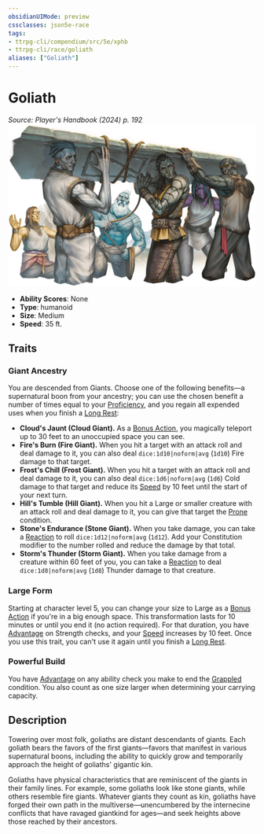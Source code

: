 ```yaml
---
obsidianUIMode: preview
cssclasses: json5e-race
tags:
- ttrpg-cli/compendium/src/5e/xphb
- ttrpg-cli/race/goliath
aliases: ["Goliath"]
---
```

# Goliath
*Source: Player's Handbook (2024) p. 192*  
![](3-Compendium/races/img/goliath.webp#right)

- **Ability Scores**: None
- **Type**: humanoid
- **Size**: Medium
- **Speed**: 35 ft.

## Traits

### Giant Ancestry

You are descended from Giants. Choose one of the following benefits—a supernatural boon from your ancestry; you can use the chosen benefit a number of times equal to your [Proficiency](3-Compendium/rules/variant-rules/proficiency-xphb.md), and you regain all expended uses when you finish a [Long Rest](3-Compendium/rules/variant-rules/long-rest-xphb.md):

- **Cloud's Jaunt (Cloud Giant).** As a [Bonus Action](3-Compendium/rules/variant-rules/bonus-action-xphb.md), you magically teleport up to 30 feet to an unoccupied space you can see.  
- **Fire's Burn (Fire Giant).** When you hit a target with an attack roll and deal damage to it, you can also deal `dice:1d10|noform|avg` (`1d10`) Fire damage to that target.  
- **Frost's Chill (Frost Giant).** When you hit a target with an attack roll and deal damage to it, you can also deal `dice:1d6|noform|avg` (`1d6`) Cold damage to that target and reduce its [Speed](3-Compendium/rules/variant-rules/speed-xphb.md) by 10 feet until the start of your next turn.  
- **Hill's Tumble (Hill Giant).** When you hit a Large or smaller creature with an attack roll and deal damage to it, you can give that target the [Prone](3-Compendium/rules/conditions.md#Prone) condition.  
- **Stone's Endurance (Stone Giant).** When you take damage, you can take a [Reaction](3-Compendium/rules/variant-rules/reaction-xphb.md) to roll `dice:1d12|noform|avg` (`1d12`). Add your Constitution modifier to the number rolled and reduce the damage by that total.  
- **Storm's Thunder (Storm Giant).** When you take damage from a creature within 60 feet of you, you can take a [Reaction](3-Compendium/rules/variant-rules/reaction-xphb.md) to deal `dice:1d8|noform|avg` (`1d8`) Thunder damage to that creature.  

### Large Form

Starting at character level 5, you can change your size to Large as a [Bonus Action](3-Compendium/rules/variant-rules/bonus-action-xphb.md) if you're in a big enough space. This transformation lasts for 10 minutes or until you end it (no action required). For that duration, you have [Advantage](3-Compendium/rules/variant-rules/advantage-xphb.md) on Strength checks, and your [Speed](3-Compendium/rules/variant-rules/speed-xphb.md) increases by 10 feet. Once you use this trait, you can't use it again until you finish a [Long Rest](3-Compendium/rules/variant-rules/long-rest-xphb.md).

### Powerful Build

You have [Advantage](3-Compendium/rules/variant-rules/advantage-xphb.md) on any ability check you make to end the [Grappled](3-Compendium/rules/conditions.md#Grappled) condition. You also count as one size larger when determining your carrying capacity.

## Description

Towering over most folk, goliaths are distant descendants of giants. Each goliath bears the favors of the first giants—favors that manifest in various supernatural boons, including the ability to quickly grow and temporarily approach the height of goliaths' gigantic kin.

Goliaths have physical characteristics that are reminiscent of the giants in their family lines. For example, some goliaths look like stone giants, while others resemble fire giants. Whatever giants they count as kin, goliaths have forged their own path in the multiverse—unencumbered by the internecine conflicts that have ravaged giantkind for ages—and seek heights above those reached by their ancestors.